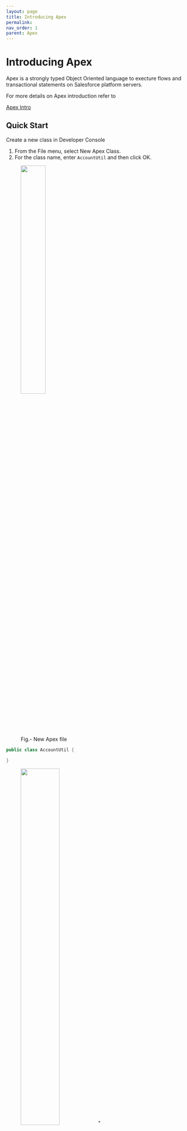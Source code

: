 ```yaml
---
layout: page
title: Introducing Apex
permalink: 
nav_order: 1
parent: Apex
---
```

# Introducing Apex

Apex is a strongly typed Object Oriented language to execture flows and transactional statements on Salesforce platform servers.

For more details on Apex introduction refer to 

[Apex Intro](https://developer.salesforce.com/docs/atlas.en-us.apexcode.meta/apexcode/apex_intro.htm)

## Quick Start

Create a new class in Developer Console 

1. From the File menu, select New  Apex Class.
2. For the class name, enter `AccountUtil` and then click OK.



<figure>
<img src="/salesforcedev/docs/assets/images/Screenshot_2023-03-13_at_9.27.51_PM.png" width="40%" />
 <figcaption>Fig.- New Apex file </figcaption>
</figure>



```java
public class AccountUtil {

}
```


<figure>
<img src="/salesforcedev/docs/assets/images/Screenshot_2023-03-13_at_9.28.06_PM.png" width="50%" />"
 <figcaption>Fig.- Screenshot of Dev Console with the new class created </figcaption>
</figure>

## Add a method to the class

Update all accounts description. We create a static method updateAllAccounts()
> **Static methods, variables, and initialization code** have these characteristics.
>They’re associated with a class, are allowed only in outer classes.
>They’re initialized only when a class is loaded.
>They aren’t transmitted as part of the view state for a Visualforce page.<br/>
> **Instance methods, member variables, and initialization code** have these characteristics. <br/>
> They’re associated with a particular object.
> They have no definition modifier.
> They’re created with every object instantiated from the class in which they’re declared.


```java
public static void updateAllAccounts() {
    // Get all accounts
    Account[] accounts = [SELECT Id, Description FROM Account];
    // loop through them and update the Description field
    for (Account acct : accounts) {
        acct.Description = 'Updated Account Description';
    }
    // save the change you made
    update accounts;
}
```

## Execture the static method

Let us execute the method from Anonymous window.

**Test** > **Open Execute Anonymoud Window**

<img src="/salesforcedev/docs/assets/images/Screenshot_2023-03-14_at_8.05.31_AM.png" width="50%" />

You can see the output as shown below:

<img src="/salesforcedev/docs/assets/images/Screenshot_2023-03-14_at_8.06.02_AM.png" width="100%" />

<img src="/salesforcedev/docs/assets/images/Screenshot_2023-03-14_at_8.06.37_AM.png" width="70%" />

## Verify Record Update

If you go back to record detail page of any Account you will notice updated Description

<img src="/salesforcedev/docs/assets/images/Screenshot_2023-03-14_at_8.07.57_AM.png" width="70%" />

**Reference Trailhead** [Apex QuickStart](https://trailhead.salesforce.com/content/learn/projects/quickstart-apex?trailmix_creator_id=banderson136&trailmix_slug=lennar-apex-and-development)